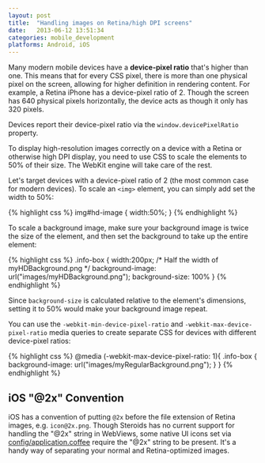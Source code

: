 ```yaml
---
layout: post
title:  "Handling images on Retina/high DPI screens"
date:   2013-06-12 13:51:34
categories: mobile_development
platforms: Android, iOS
---
```


Many modern mobile devices have a **device-pixel ratio** that's higher than one. This means that for every CSS pixel, there is more than one physical pixel on the screen, allowing for higher definition in rendering content. For example, a Retina iPhone has a device-pixel ratio of 2. Though the screen has 640 physical pixels horizontally, the device acts as though it only has 320 pixels.

Devices report their device-pixel ratio via the <code>window.devicePixelRatio</code> property.

To display high-resolution images correctly on a device with a Retina or otherwise high DPI display, you need to use CSS to scale the elements to 50% of their size. The WebKit engine will take care of the rest.

Let's target devices with a device-pixel ratio of 2 (the most common case for modern devices). To scale an `<img>` element, you can simply add set the width to 50%:

{% highlight css %}
img#hd-image {
  width:50%;
}
{% endhighlight %}

To scale a background image, make sure your background image is twice the size of the element, and then set the background to take up the entire element:

{% highlight css %}
.info-box {
  width:200px; /* Half the width of myHDBackground.png */
  background-image: url("images/myHDBackground.png");
  background-size: 100%
}
{% endhighlight %}

Since `background-size` is calculated relative to the element's dimensions, setting it to 50% would make your background image repeat.

You can use the `-webkit-min-device-pixel-ratio` and `-webkit-max-device-pixel-ratio` media queries to create separate CSS for devices with different device-pixel ratios:

{% highlight css %}
@media (-webkit-max-device-pixel-ratio: 1){
  .info-box {
    background-image: url("images/myRegularBackground.png");
  }
}
{% endhighlight %}

## iOS "@2x" Convention

iOS has a convention of putting `@2x` before the file extension of Retina images, e.g. `icon@2x.png`. Though Steroids has no current support for handling the "@2x" string in WebViews, some native UI icons set via [config/application.coffee][config-application-coffee-guide] require the "@2x" string to be present. It's a handy way of separating your normal and Retina-optimized images.

[config-application-coffee-guide]: /steroids/guides/project_configuration/config-application-coffee/
